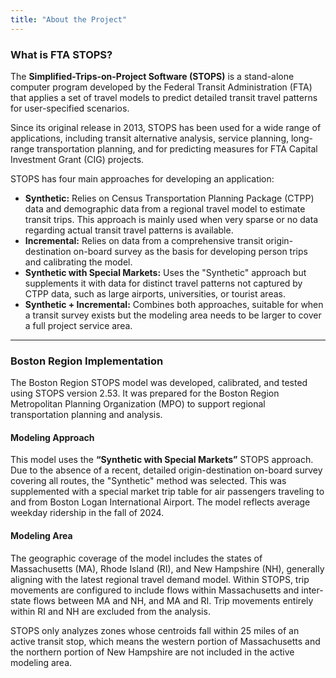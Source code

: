 ```yaml
---
title: "About the Project"
---
```


### What is FTA STOPS?

The **Simplified-Trips-on-Project Software (STOPS)** is a stand-alone computer program developed by the Federal Transit Administration (FTA) that applies a set of travel models to predict detailed transit travel patterns for user-specified scenarios.

Since its original release in 2013, STOPS has been used for a wide range of applications, including transit alternative analysis, service planning, long-range transportation planning, and for predicting measures for FTA Capital Investment Grant (CIG) projects.

STOPS has four main approaches for developing an application:

* **Synthetic:** Relies on Census Transportation Planning Package (CTPP) data and demographic data from a regional travel model to estimate transit trips. This approach is mainly used when very sparse or no data regarding actual transit travel patterns is available.
* **Incremental:** Relies on data from a comprehensive transit origin-destination on-board survey as the basis for developing person trips and calibrating the model.
* **Synthetic with Special Markets:** Uses the "Synthetic" approach but supplements it with data for distinct travel patterns not captured by CTPP data, such as large airports, universities, or tourist areas.
* **Synthetic + Incremental:** Combines both approaches, suitable for when a transit survey exists but the modeling area needs to be larger to cover a full project service area.

---

### Boston Region Implementation

The Boston Region STOPS model was developed, calibrated, and tested using STOPS version 2.53. It was prepared for the Boston Region Metropolitan Planning Organization (MPO) to support regional transportation planning and analysis.

#### Modeling Approach
This model uses the **“Synthetic with Special Markets”** STOPS approach. Due to the absence of a recent, detailed origin-destination on-board survey covering all routes, the "Synthetic" method was selected. This was supplemented with a special market trip table for air passengers traveling to and from Boston Logan International Airport. The model reflects average weekday ridership in the fall of 2024.

#### Modeling Area
The geographic coverage of the model includes the states of Massachusetts (MA), Rhode Island (RI), and New Hampshire (NH), generally aligning with the latest regional travel demand model. Within STOPS, trip movements are configured to include flows within Massachusetts and inter-state flows between MA and NH, and MA and RI. Trip movements entirely within RI and NH are excluded from the analysis.

STOPS only analyzes zones whose centroids fall within 25 miles of an active transit stop, which means the western portion of Massachusetts and the northern portion of New Hampshire are not included in the active modeling area.